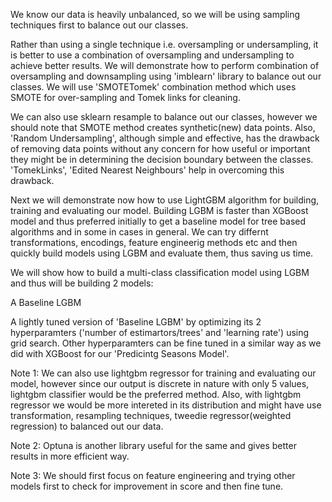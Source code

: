 We know our data is heavily unbalanced, so we will be using sampling techniques first to balance out our classes.

Rather than using a single technique i.e. oversampling or undersampling, it is better to use a combination of oversampling and undersampling to achieve better results. We will demonstrate how to perform combination of oversampling and downsampling using 'imblearn' library to balance out our classes. We will use 'SMOTETomek' combination method which uses SMOTE for over-sampling and Tomek links for cleaning.

We can also use sklearn resample to balance out our classes, however we should note that SMOTE method creates synthetic(new) data points. Also, 'Random Undersampling', although simple and effective, has the drawback of removing data points without any concern for how useful or important they might be in determining the decision boundary between the classes. 'TomekLinks', 'Edited Nearest Neighbours' help in overcoming this drawback.

Next we will demonstrate now how to use LightGBM algorithm for building, training and evaluating our model. Building LGBM is faster than XGBoost model and thus preferred initially to get a baseline model for tree based algorithms and in some in cases in general. We can try differnt transformations, encodings, feature engineerig methods etc and then quickly build models using LGBM and evaluate them, thus saving us time.

We will show how to build a multi-class classification model using LGBM and thus will be building 2 models:

A Baseline LGBM

A lightly tuned version of 'Baseline LGBM' by optimizing its 2 hyperparamters ('number of estimartors/trees' and 'learning rate') using grid search. Other hyperparamters can be fine tuned in a similar way as we did with XGBoost for our 'Predicintg Seasons Model'.

Note 1: We can also use lightgbm regressor for training and evaluating our model, however since our output is discrete in nature with only 5 values, lightgbm classifier would be the preferred method. Also, with lightgbm regressor we would be more intereted in its distribution and might have use transformation, resampling techniques, tweedie regressor(weighted regression) to balanced out our data.

Note 2: Optuna is another library useful for the same and gives better results in more efficient way.

Note 3: We should first focus on feature engineering and trying other models first to check for improvement in score and then fine tune.
